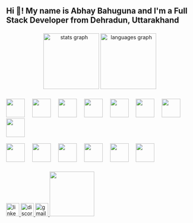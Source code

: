 <!---
Abhay056/Abhay056 is a ✨ special ✨ repository because its `README.md` (this file) appears on your GitHub profile.
You can click the Preview link to take a look at your changes.
--->
<h2 align="left">Hi 👋! My name is Abhay Bahuguna and I'm a Full Stack Developer from Dehradun, Uttarakhand</h2>

###

<div align="center">
  <img src="https://abhay-github-readme-stats.vercel.app/api?username=Abhay056&hide_title=false&hide_rank=false&show_icons=true&include_all_commits=true&count_private=true&disable_animations=false&theme=dracula&locale=en&hide_border=false" height="150" alt="stats graph"  />
  <img src="https://abhay-github-readme-stats.vercel.app/api/top-langs?username=Abhay056&locale=en&hide_title=false&layout=compact&card_width=320&langs_count=5&theme=dracula&hide_border=false" height="150" alt="languages graph"  />
</div>

###

<div align="left">
  <img src="https://cdn.jsdelivr.net/gh/devicons/devicon/icons/python/python-original.svg" height="50px" width="50px" />
  <img width="12" />
  <img src="https://cdn.jsdelivr.net/gh/devicons/devicon/icons/c/c-original.svg" height="50px" width="50px" />
  <img width="12" />
  <img src="https://img.icons8.com/?size=512&id=40669&format=png" height="50px" width="50px" />
  <img width="12" />
  <img src="https://cdn.jsdelivr.net/gh/devicons/devicon/icons/java/java-original.svg" height="50px" width="50px" />
  <img width="12" />
  <img src="https://cdn.jsdelivr.net/gh/devicons/devicon/icons/javascript/javascript-original.svg" height="50px" width="50px" />
  <img width="12" />
  <img src="https://cdn.jsdelivr.net/gh/devicons/devicon/icons/react/react-original.svg" height="50px" width="50px" />
  <img width="12" />
  <img src="https://cdn.jsdelivr.net/gh/devicons/devicon/icons/html5/html5-original.svg" height="50px" width="50px" />
  <img width="12" />
  <img src="https://cdn.jsdelivr.net/gh/devicons/devicon/icons/css3/css3-original.svg" height="50px" width="50px" />
  
</div>
<br>
<div>
  <img src="https://cdn.jsdelivr.net/gh/devicons/devicon/icons/typescript/typescript-original.svg" height="50px" width="50px" />
  <img width="12" />
  <img src="https://cdn.jsdelivr.net/gh/devicons/devicon/icons/mongodb/mongodb-original.svg" height="50px" width="50px" />
  <img width="12" />
  <img src="https://cdn.jsdelivr.net/gh/devicons/devicon/icons/mysql/mysql-original.svg" height="50px" width="50px" />
  <img width="12" />
  <img src="https://www.logo.wine/a/logo/Amazon_Web_Services/Amazon_Web_Services-Logo.wine.svg" height="50px" width="50px" />
  <img width="12" />
  <img src="https://cdn.jsdelivr.net/gh/devicons/devicon/icons/android/android-original.svg" height="50px" width="50px" />
  <img width="12" />
  <img src="https://github.githubassets.com/assets/GitHub-Mark-ea2971cee799.png" height="50px" width="50px" />
  <img width="12" />
</div>

###

<div align="left">
<!--   <img src="https://img.shields.io/static/v1?message=Youtube&logo=youtube&label=&color=FF0000&logoColor=white&labelColor=&style=for-the-badge" height="35" alt="youtube logo"  /> -->
  <a href="https://linkedin.com/in/abhay-bahuguna" />
  <img src="https://img.shields.io/static/v1?message=LinkedIn&logo=linkedin&label=&color=0077B5&logoColor=white&labelColor=&style=for-the-badge" height="35" alt="linkedin logo"  />
<!-- <img src="https://img.shields.io/static/v1?message=Instagram&logo=instagram&label=&color=E4405F&logoColor=white&labelColor=&style=for-the-badge" height="35" alt="instagram logo"  /> -->
  <a href="https://discord.gg/9XZFYtGprY" />
  <img src="https://img.shields.io/static/v1?message=Discord&logo=discord&label=&color=7289DA&logoColor=white&labelColor=&style=for-the-badge" height="35" alt="discord logo"  />
  <a href="mailto:abjun504@gmail.com" />
  <img src="https://img.shields.io/static/v1?message=Gmail&logo=gmail&label=&color=D14836&logoColor=white&labelColor=&style=for-the-badge" height="35" alt="gmail logo"  />
  <a href="https://codeforces.com/profile/Abhay5055"/>
  <img width="120px" src="https://codeforces.org/s/44953/images/codeforces-sponsored-by-ton.png">
</div>

###

###
